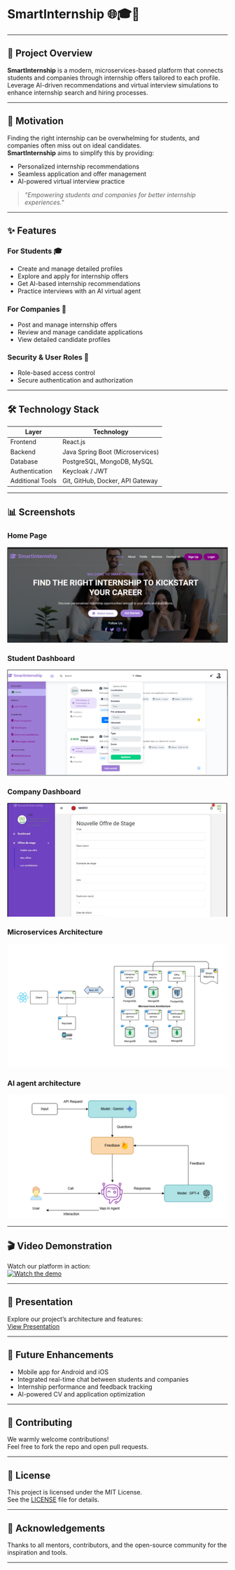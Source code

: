 # SmartInternship 🌐🎓💼


---

## 🚀 Project Overview

**SmartInternship** is a modern, microservices-based platform that connects students and companies through internship offers tailored to each profile.  
Leverage AI-driven recommendations and virtual interview simulations to enhance internship search and hiring processes.

---

## 🎯 Motivation

Finding the right internship can be overwhelming for students, and companies often miss out on ideal candidates.  
**SmartInternship** aims to simplify this by providing:  
- Personalized internship recommendations  
- Seamless application and offer management  
- AI-powered virtual interview practice  

> _"Empowering students and companies for better internship experiences."_

---

## ✨ Features

### For Students 🎓
- Create and manage detailed profiles  
- Explore and apply for internship offers  
- Get AI-based internship recommendations  
- Practice interviews with an AI virtual agent  

### For Companies 🏢
- Post and manage internship offers  
- Review and manage candidate applications  
- View detailed candidate profiles 

### Security & User Roles 🔐
- Role-based access control 
- Secure authentication and authorization


---

## 🛠 Technology Stack

| Layer         | Technology                       |
|---------------|----------------------------------|
| Frontend      | React.js                         |
| Backend       | Java Spring Boot (Microservices) |
| Database      | PostgreSQL, MongoDB, MySQL       |
| Authentication| Keycloak / JWT                   |
| Additional Tools   | Git, GitHub, Docker, API Gateway| Docker, API Gateway 

---

## 📊 Screenshots

### Home Page  
![Home Page](./screenshots/Picture1.png)  

### Student Dashboard  
![Student Dashboard](./screenshots/Picture3.png)  

### Company Dashboard  
![Company Dashboard](./screenshots/Picture4.png)  

### Microservices Architecture  
![Company Dashboard](./screenshots/micro.png)  

### AI agent architecture  
![Company Dashboard](./screenshots/agent.png)  

---

## 🎬 Video Demonstration

Watch our platform in action:  
[![Watch the demo](https://img.youtube.com/vi/your-video-id/maxresdefault.jpg)](https://your-video-demo-link.com)

---

## 📄 Presentation

Explore our project’s architecture and features:  
[View Presentation](https://your-presentation-link.com)

---

## 🔮 Future Enhancements

- Mobile app for Android and iOS  
- Integrated real-time chat between students and companies  
- Internship performance and feedback tracking  
- AI-powered CV and application optimization  

---

## 🤝 Contributing

We warmly welcome contributions!  
Feel free to fork the repo and open pull requests.  

---

## 📜 License

This project is licensed under the MIT License.  
See the [LICENSE](./LICENSE) file for details.

---

## 🙏 Acknowledgements

Thanks to all mentors, contributors, and the open-source community for the inspiration and tools.

---

